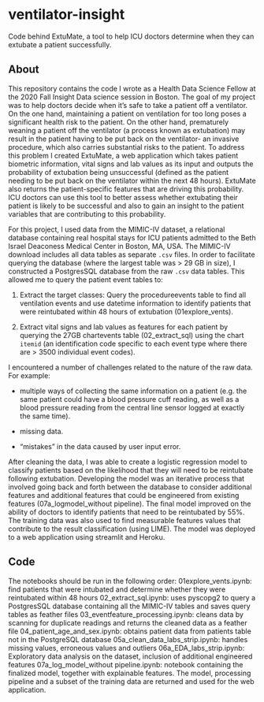 # ventilator-insight

Code behind ExtuMate, a tool to help ICU doctors determine when they can extubate a patient successfully.

## About

This repository contains the code I wrote as a Health Data Science Fellow at the 2020 Fall Insight Data science session in Boston. 
The goal of my project was to help doctors decide when it’s safe to take a patient off a ventilator. On the one hand, maintaining a patient on ventilation for too long poses a significant health risk to the patient. On the other hand, prematurely weaning a patient off the ventilator (a process known as extubation) may result in the patient having to be put back on the ventilator- an invasive procedure, which also carries substantial risks to the patient. 
To address this problem I created ExtuMate, a web application which takes patient biometric information, vital signs and lab values as its input and outputs the probability of extubation being unsuccessful (defined as the patient needing to be put back on the ventilator within the next 48 hours). ExtuMate also returns the patient-specific features that are driving this probability. ICU doctors can use this tool to better assess whether extubating their patient is likely to be successful and also to gain an insight to the patient variables that are contributing to this probability.  

For this project, I used data from the MIMIC-IV dataset, a relational database containing real hospital stays for ICU patients admitted to the Beth Israel Deaconess Medical Center in Boston, MA, USA. 
The MIMIC-IV download includes all data tables as separate `.csv` files. In order to facilitate querying the database (where the largest table was > 29 GB in size), I constructed a PostgresSQL database from the raw `.csv` data tables. This allowed me to query the patient event tables to: 
1) Extract the target classes:  Query the procedureevents table to find all ventilation events and use datetime information to identify patients that were reintubated within 48 hours of extubation (01explore_vents).

2) Extract vital signs and lab values as features for each patient by querying the 27GB chartevents table (02_extract_sql) using the chart `itemid` (an identification code specific to each event type where there are > 3500 individual event codes).

I encountered a number of challenges related to the nature of the raw data. For example:
- multiple ways of collecting the same information on a patient (e.g. the same patient could have a blood pressure cuff reading, as well as a blood pressure reading from the central line sensor logged at exactly the same time). 

- missing data. 

- “mistakes” in the data caused by user input error.

After cleaning the data, I was able to create a logistic regression model to classify patients based on the likelihood that they will need to be reintubate following extubation. Developing the model was an iterative process that involved going back and forth between the database to consider additional features and additional features that could be engineered from existing features (07a_logmodel_without pipeline). The final model improved on the ability of doctors to identify patients that need to be reintubated by 55%. The training data was also used to find measurable features values that contribute to the result classification (using LIME).
The model was deployed to a web application using streamlit and Heroku.


## Code

The notebooks should be run in the following order:
01explore_vents.ipynb: find patients that were intubated and determine whether they were reintubated within 48 hours
02_extract_sql.ipynb: uses pyscopg2 to query a PostgresSQL database containing all the MIMIC-IV tables and saves query tables as feather files
03_eventfeature_processing.ipynb: cleans data by scanning for duplicate readings and returns the cleaned data as a feather file
04_patient_age_and_sex.ipynb: obtains patient data from patients table not in the PostgreSQL database
05a_clean_data_labs_strip.ipynb: handles missing values, erroneous values and outliers
06a_EDA_labs_strip.ipynb: Exploratory data analysis on the dataset, inclusion of additional engineered features
07a_log_model_without pipeline.ipynb: notebook containing the finalized model, together with explainable features. The model, processing pipeline and a subset of the training data are returned and used for the web application.
